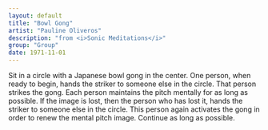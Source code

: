 ```yaml
---
layout: default
title: "Bowl Gong"
artist: "Pauline Oliveros"
description: "from <i>Sonic Meditations</i>"
group: "Group"
date: 1971-11-01
---
```

Sit in a circle with a Japanese bowl gong in the center. One person, when ready to begin, hands the striker to someone else in the circle. That person strikes the gong. Each person maintains the pitch mentally for as long as possible. If the image is lost, then the person who has lost it, hands the striker to someone else in the circle. This person again activates the gong in order to renew the mental pitch image. Continue as long as possible.
